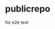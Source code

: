 # publicrepo
for e2e test





































































































































































































































































































































































































































































































































































































































































































































































































































